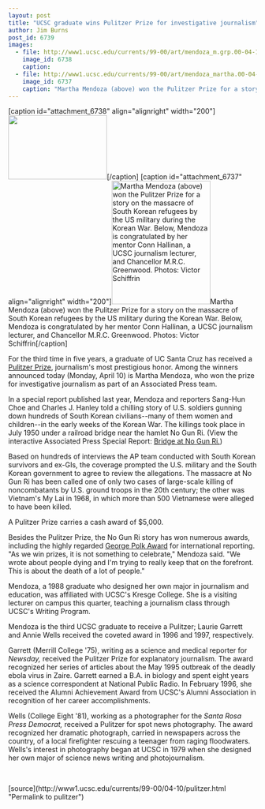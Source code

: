 ```yaml
---
layout: post
title: "UCSC graduate wins Pulitzer Prize for investigative journalism"
author: Jim Burns
post_id: 6739
images:
  - file: http://www1.ucsc.edu/currents/99-00/art/mendoza_m.grp.00-04-10.200.jpg
    image_id: 6738
    caption: 
  - file: http://www1.ucsc.edu/currents/99-00/art/mendoza_martha.00-04-10.200.jpg
    image_id: 6737
    caption: "Martha Mendoza (above) won the Pulitzer Prize for a story on the massacre of South Korean refugees by the US military during the Korean War. Below, Mendoza is congratulated by her mentor Conn Hallinan, a UCSC journalism lecturer, and Chancellor M.R.C. Greenwood. Photos: Victor Schiffrin"
---
```


[caption id="attachment_6738" align="alignright" width="200"]<a href="http://localhost/mysite/wp-content/uploads/2000/04/mendoza_m.grp.00-04-10.200.jpg"><img class="size-full wp-image-6738" src="http://localhost/mysite/wp-content/uploads/2000/04/mendoza_m.grp.00-04-10.200.jpg" alt="" width="200" height="130" /></a>[/caption]
[caption id="attachment_6737" align="alignright" width="200"]<a href="http://localhost/mysite/wp-content/uploads/2000/04/mendoza_martha.00-04-10.200.jpg"><img class="size-full wp-image-6737" src="http://localhost/mysite/wp-content/uploads/2000/04/mendoza_martha.00-04-10.200.jpg" alt="Martha Mendoza (above) won the Pulitzer Prize for a story on the massacre of South Korean refugees by the US military during the Korean War. Below, Mendoza is congratulated by her mentor Conn Hallinan, a UCSC journalism lecturer, and Chancellor M.R.C. Greenwood. Photos: Victor Schiffrin" width="200" height="250" /></a>Martha Mendoza (above) won the Pulitzer Prize for a story on the massacre of South Korean refugees by the US military during the Korean War. Below, Mendoza is congratulated by her mentor Conn Hallinan, a UCSC journalism lecturer, and Chancellor M.R.C. Greenwood. Photos: Victor Schiffrin[/caption]
<p>
  For the third time in five years, a graduate of UC Santa Cruz has received a <a href="http://www.pulitzer.org">Pulitzer Prize</a>, journalism's most prestigious honor. Among the winners announced today (Monday, April 10) is Martha Mendoza, who won the prize for investigative journalism as part of an Associated Press team.
</p>In a special report published last year, Mendoza and reporters Sang-Hun Choe and Charles J. Hanley told a chilling story of U.S. soldiers gunning down hundreds of South Korean civilians--many of them women and children--in the early weeks of the Korean War. The killings took place in July 1950 under a railroad bridge near the hamlet No Gun Ri. (View the interactive Associated Press Special Report: <a href="http://wire.ap.org/APpackages/nogunri">Bridge at No Gun Ri.</a>)
<p>
  Based on hundreds of interviews the AP team conducted with South Korean survivors and ex-GIs, the coverage prompted the U.S. military and the South Korean government to agree to review the allegations. The massacre at No Gun Ri has been called one of only two cases of large-scale killing of noncombatants by U.S. ground troops in the 20th century; the other was Vietnam's My Lai in 1968, in which more than 500 Vietnamese were alleged to have been killed.
</p>
<p>
  A Pulitzer Prize carries a cash award of $5,000.
</p>
<p>
  Besides the Pulitzer Prize, the No Gun Ri story has won numerous awards, including the highly regarded <a href="http://www.liunet.edu/cwis/bklyn/polk/prev99.html">George Polk Award</a> for international reporting. "As we win prizes, it is not something to celebrate," Mendoza said. "We wrote about people dying and I'm trying to really keep that on the forefront. This is about the death of a lot of people."
</p>
<p>
  Mendoza, a 1988 graduate who designed her own major in journalism and education, was affiliated with UCSC's Kresge College. She is a visiting lecturer on campus this quarter, teaching a journalism class through UCSC's Writing Program.
</p>
<p>
  Mendoza is the third UCSC graduate to receive a Pulitzer; Laurie Garrett and Annie Wells received the coveted award in 1996 and 1997, respectively.
</p>
<p>
  Garrett (Merrill College '75), writing as a science and medical reporter for <i>Newsday,</i> received the Pulitzer Prize for explanatory journalism. The award recognized her series of articles about the May 1995 outbreak of the deadly ebola virus in Zaire. Garrett earned a B.A. in biology and spent eight years as a science correspondent at National Public Radio. In February 1996, she received the Alumni Achievement Award from UCSC's Alumni Association in recognition of her career accomplishments.
</p>
<p>
  Wells (College Eight '81), working as a photographer for the <i>Santa Rosa Press Democrat,</i> received a Pulitzer for spot news photography. The award recognized her dramatic photograph, carried in newspapers across the country, of a local firefighter rescuing a teenager from raging floodwaters. Wells's interest in photography began at UCSC in 1979 when she designed her own major of science news writing and photojournalism.
</p>
<p>
  <br>

</p>
[source](http://www1.ucsc.edu/currents/99-00/04-10/pulitzer.html "Permalink to pulitzer")
